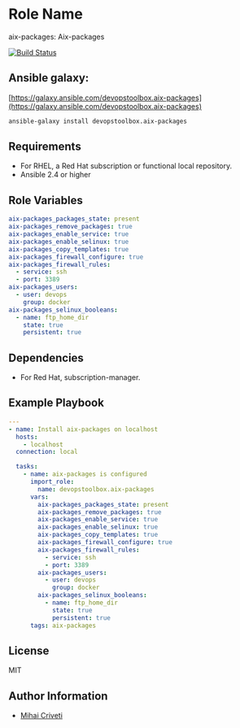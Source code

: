 Role Name
=========

aix-packages: Aix-packages

[![Build Status](https://travis-ci.org/cmihai-ansible/aix-packages.svg?branch=master)](https://travis-ci.org/cmihai-ansible/aix-packages)

Ansible galaxy:
---------------

[https://galaxy.ansible.com/devopstoolbox.aix-packages](https://galaxy.ansible.com/devopstoolbox.aix-packages)

```bash
ansible-galaxy install devopstoolbox.aix-packages
```

Requirements
------------

- For RHEL, a Red Hat subscription or functional local repository.
- Ansible 2.4 or higher

Role Variables
--------------

```yaml
aix-packages_packages_state: present
aix-packages_remove_packages: true
aix-packages_enable_service: true
aix-packages_enable_selinux: true
aix-packages_copy_templates: true
aix-packages_firewall_configure: true
aix-packages_firewall_rules:
  - service: ssh
  - port: 3389
aix-packages_users:
  - user: devops
    group: docker
aix-packages_selinux_booleans:
  - name: ftp_home_dir
    state: true
    persistent: true
```

Dependencies
------------

- For Red Hat, subscription-manager.

Example Playbook
----------------

```yaml
---
- name: Install aix-packages on localhost
  hosts:
    - localhost
  connection: local

  tasks:
    - name: aix-packages is configured
      import_role:
        name: devopstoolbox.aix-packages
      vars:
        aix-packages_packages_state: present
        aix-packages_remove_packages: true
        aix-packages_enable_service: true
        aix-packages_enable_selinux: true
        aix-packages_copy_templates: true
        aix-packages_firewall_configure: true
        aix-packages_firewall_rules:
          - service: ssh
          - port: 3389
        aix-packages_users:
          - user: devops
            group: docker
        aix-packages_selinux_booleans:
          - name: ftp_home_dir
            state: true
            persistent: true
      tags: aix-packages
```

License
-------

MIT

Author Information
------------------

- [Mihai Criveti](https://www.linkedin.com/in/crivetimihai)
